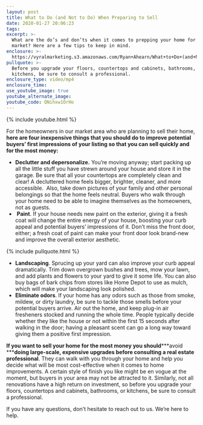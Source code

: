```yaml
---
layout: post
title: What to Do (and Not to Do) When Preparing to Sell
date: 2020-01-27 20:06:23
tags:
excerpt: >-
  What are the do’s and don’ts when it comes to prepping your home for the
  market? Here are a few tips to keep in mind.
enclosure: >-
  https://vyralmarketing.s3.amazonaws.com/Ryan+Ahearn/What+to+Do+(and+Not+to+Do)+When+Preparing+to+Sell.mp4
pullquote: >-
  Before you upgrade your floors, countertops and cabinets, bathrooms, or
  kitchens, be sure to consult a professional.
enclosure_type: video/mp4
enclosure_time:
use_youtube_image: true
youtube_alternate_image:
youtube_code: QNihxw1OrHo
---
```


{% include youtube.html %}

For the homeowners in our market area who are planning to sell their home, **here are four inexpensive things that you should do to improve potential buyers’ first impressions of your listing so that you can sell quickly and for the most money:**

* **Declutter and depersonalize.** You’re moving anyway; start packing up all the little stuff you have strewn around your house and store it in the garage. Be sure that all your countertops are completely clean and clear\! A decluttered home feels bigger, brighter, cleaner, and more accessible.&nbsp; Also, take down pictures of your family and other personal belongings so that the home feels neutral. Buyers who walk through your home need to be able to imagine themselves as the homeowners, not as guests.
* &nbsp;**Paint**. If your house needs new paint on the exterior, giving it a fresh coat will change the entire energy of your house, boosting your curb appeal and potential buyers’ impressions of it. Don’t miss the front door, either; a fresh coat of paint can make your front door look brand-new and improve the overall exterior aesthetic.

{% include pullquote.html %}

* **Landscaping**. Sprucing up your yard can also improve your curb appeal dramatically. Trim down overgrown bushes and trees, mow your lawn, and add plants and flowers to your yard to give it some life. You can also buy bags of bark chips from stores like Home Depot to use as mulch, which will make your landscaping look polished.
* **Eliminate odors**. If your home has any odors such as those from smoke, mildew, or dirty laundry, be sure to tackle those smells before your potential buyers arrive. Air out the home, and keep plug-in air fresheners stocked and running the whole time. People typically decide whether they like the house or not within the first 15 seconds after walking in the door; having a pleasant scent can go a long way toward giving them a positive first impression.

**If you want to sell your home for the most money you should*****avoid *****doing large-scale, expensive upgrades before consulting a real estate professional**. They can walk with you through your home and help you decide what will be most cost-effective when it comes to home improvements. A certain style of finish you like might be en vogue at the moment, but buyers in your area may not be attracted to it. Similarly, not all renovations have a high return on investment, so before you upgrade your floors, countertops and cabinets, bathrooms, or kitchens, be sure to consult a professional.

If you have any questions, don’t hesitate to reach out to us. We’re here to help.